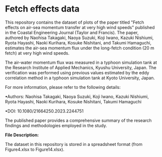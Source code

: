 # Fetch effects data
This repository contains the dataset of plots of the paper titled "Fetch effects on air-sea momentum transfer at very high wind speeds" published in the Coastal Engineering Journal (Taylor and Francis). The paper, authored by Naohisa Takagaki, Naoya Suzuki, Koji Iwano, Kazuki Nishiumi, Ryota Hayashi, Naoki Kurihara, Kosuke Nishitani, and Takumi Hamaguchi, estimates the air-sea momentum flux under the long-fetch condition (20 m fetch) at very high wind speeds.

The air-water momentum flux was measured in a typhoon simulation tank at the Research Institute of Applied Mechanics, Kyushu University, Japan. The verification was performed using previous values estimated by the eddy correlation method in a typhoon simulation tank at Kyoto University, Japan.


For more information, please refer to the following details:


  •Authors: Naohisa Takagaki, Naoya Suzuki, Koji Iwano, Kazuki Nishiumi, Ryota Hayashi, Naoki Kurihara, Kosuke Nishitani, Takumi Hamaguchi 

  •DOI: 10.1080/21664250.2023.2244751

The published paper provides a comprehensive summary of the research findings and methodologies employed in the study.

**File Description:**

The dataset in this repository is stored in a spreadsheet format (from Figure4.xlsx to Figure14.xlsx). 
